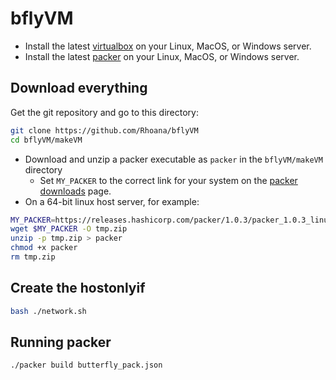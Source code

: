 # bflyVM

- Install the latest [virtualbox][virtualbox] on your Linux, MacOS, or Windows server.
- Install the latest [packer][packer] on your Linux, MacOS, or Windows server.

## Download everything

Get the git repository and go to this directory:

```bash
git clone https://github.com/Rhoana/bflyVM
cd bflyVM/makeVM
```

- Download and unzip a packer executable as `packer` in the `bflyVM/makeVM` directory
    - Set `MY_PACKER` to the correct link for your system on the [packer downloads][packer] page.
- On a 64-bit linux host server, for example:

```bash
MY_PACKER=https://releases.hashicorp.com/packer/1.0.3/packer_1.0.3_linux_amd64.zip
wget $MY_PACKER -O tmp.zip
unzip -p tmp.zip > packer
chmod +x packer
rm tmp.zip
```

## Create the hostonlyif

```bash
bash ./network.sh
```

## Running packer

```bash
./packer build butterfly_pack.json
```

[virtualbox]: https://www.virtualbox.org/wiki/Downloads	
[packer]: https://www.packer.io/downloads.html
